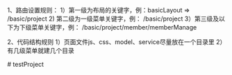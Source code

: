 1、路由设置规则：
    1）第一级为布局的关键字，例：basicLayout => /basic/project
    2) 第二级为一级菜单关键字，例： /basic/project
    3）第三级及以下为下级菜单关键字，例： /basic/project/member/memberManage

2、代码结构规则
    1）页面文件js、css、model、service尽量放在一个目录里
    2）有几级菜单就建几个目录

#   t e s t P r o j e c t  
 